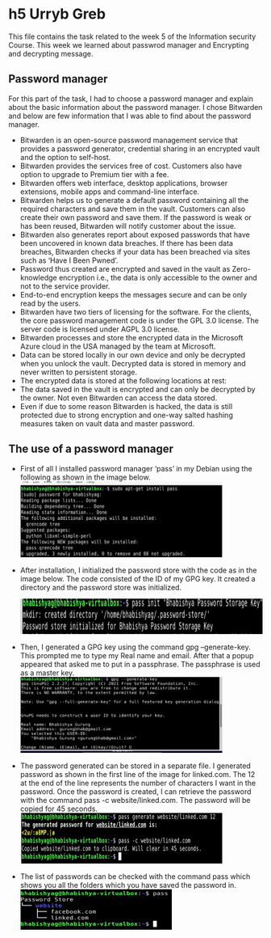 # h5 Urryb Greb
This file contains the task related to the week 5 of the Information security Course. This week we learned about passwrod manager and Encrypting and decrypting message.

## Password manager
For this part of the task, I had to choose a password manager and explain about the basic information about the password manager. I chose Bitwarden and below are few information that I was able to find about the password manager.
*	Bitwarden is an open-source password management service that provides a password generator, credential sharing in an encrypted vault and the option to self-host.
*	Bitwarden provides the services free of cost. Customers also have option to upgrade to Premium tier with a fee.
*	Bitwarden offers web interface, desktop applications, browser extensions, mobile apps and command-line interface.
*	Bitwarden helps us to generate a default password containing all the required characters and save them in the vault. Customers can also create their own password and save them. If the password is weak or has been reused, Bitwarden will notify customer about the issue.
*	Bitwarden also generates report about exposed passwords that have been uncovered in known data breaches. If there has been data breaches, Bitwarden checks if your data has been breached via sites such as ‘Have I Been Pwned’.
*	Password thus created are encrypted and saved in the vault as Zero-knowledge encryption i.e., the data is only accessible to the owner and not to the service provider.
*	End-to-end encryption keeps the messages secure and can be only read by the users.
*	Bitwarden have two tiers of licensing for the software. For the clients, the core password management code is under the GPL 3.0 license. The server code is licensed under AGPL 3.0 license.
*	Bitwarden processes and store the encrypted data in the Microsoft Azure cloud in the USA managed by the team at Microsoft.
*	Data can be stored locally in our own device and only be decrypted when you unlock the vault. Decrypted data is stored in memory and never written to persistent storage.
*	The encrypted data is stored at the following locations at rest:
*	The data saved in the vault is encrypted and can only be decrypted by the owner. Not even Bitwarden can access the data stored.
*	Even if due to some reason Bitwarden is hacked, the data is still protected due to strong encryption and one-way salted hashing measures taken on vault data and master password.

## The use of a password manager
* First of all I installed password manager ‘pass’ in my Debian using the following as shown in the image below.
  <img src="https://github.com/BhaGur/InfoSec/blob/main/Week5/password_1.png" width="400" height="150"> 

* After installation, I initialized the password store with the code as in the image below. The code consisted of the ID of my GPG key. It created a directory and the password store was initialized.
  
  <img src="https://github.com/BhaGur/InfoSec/blob/main/Week5/password_2.png" width="500" height="70"> 

* Then, I generated a GPG key using the command gpg –generate-key. This prompted me to type my Real name and email. After that a popup appeared that asked me to put in a passphrase. The passphrase is used as a master key.
  <img src="https://github.com/BhaGur/InfoSec/blob/main/Week5/password_3.png" width="400" height="150"> 

* The password generated can be stored in a separate file. I generated password as shown in the first line of the image for linked.com. The 12 at the end of the line represents the number of characters I want in the password. Once the password is created, I can retrieve the password with the command pass -c website/linked.com. The password will be copied for 45 seconds.
  <img src="https://github.com/BhaGur/InfoSec/blob/main/Week5/password_5.png" width="400" height="100"> 

* The list of passwords can be checked with the command pass which shows you all the folders which you have saved the password in. 
   <img src="https://github.com/BhaGur/InfoSec/blob/main/Week5/password_6.png" width="300" height="80"> 

